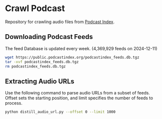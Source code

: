 # Crawl Podcast
Repository for crawling audio files from [Podcast Index](https://podcastindex.org/).

## Downloading Podcast Feeds
The feed Database is updated every week. (4,369,929 feeds on 2024-12-11)
```bash
wget https://public.podcastindex.org/podcastindex_feeds.db.tgz
tar -xvf podcastindex_feeds.db.tgz
rm podcastindex_feeds.db.tgz
```

## Extracting Audio URLs
Use the following command to parse audio URLs from a subset of feeds.  
Offset sets the starting position, and limit specifies the number of feeds to process.
```bash
python distill_audio_url.py --offset 0 --limit 1000
```
